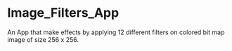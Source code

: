 # Image_Filters_App
An App that make effects by applying 12 different filters on colored bit map image of size 256 x 256.
